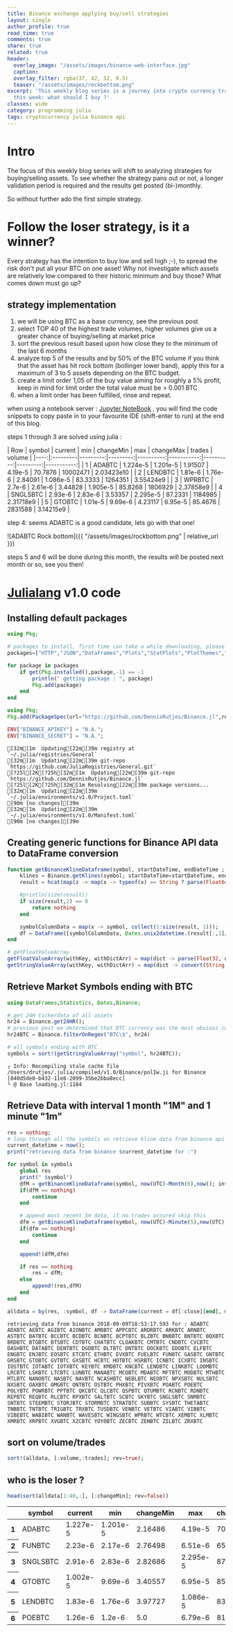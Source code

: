 ```yaml
---
title: Binance exchange applying buy/sell strategies
layout: single
author_profile: true
read_time: true
comments: true
share: true
related: true
header:
  overlay_image: "/assets/images/binance-web-interface.jpg"
  caption: 
  overlay_filter: rgba(37, 42, 52, 0.5)
  teaser: "/assets/images/rockbottom.png"
excerpt: 'This weekly blog series is a journey into crypto currency trading for beginners,
  this week: what should I buy ?'
classes: wide
category: programming julia
tags: cryptocurrency julia binance api
---
```


# Intro
The focus of this weekly blog series will shift to analyzing strategies for buying/selling assets. 
To see whether the strategy pans out or not, a longer validation period is required and the results get posted (bi-)monthly.

So without further ado the first simple strategy.
# Follow the loser strategy, is it a winner?
Every strategy has the intention to buy low and sell high ;-), to spread the risk don't put all your BTC on one asset!
Why not investigate which assets are relatively low compared to their historic minimum and buy those? What comes down must go up?
## strategy implementation

1. we will be using BTC as a base currency, see the previous post
1. select TOP 40 of the highest trade volumes, higher volumes give us a greater chance of buying/selling at market price
1. sort the previous result based upon how close they to the minimum of the last 6 months
1. analyze top 5 of the results and by 50% of the BTC volume if you think that the asset has hit rock bottom (bollinger lower band), apply this for a maximum of 3 to 5 assets depending on the BTC budget. 
1. create a limit order 1,05 of the buy value aiming for roughly a 5% profit, keep in mind for limit order the total value must be > 0.001 BTC
1. when a limit order has been fulfilled, rinse and repeat.


when using a notebook server : [Jupyter NoteBook](https://github.com/DennisRutjes/cryptocurrency.ramblings/blob/master/julia/notebooks/whattotrade.ipynb)
, you will find the code snippets to copy paste in to your favourite IDE (shift-enter to run) at the end of this blog.

steps 1 through 3 are solved using julia :

| Row | symbol   | current  | min      | changeMin | max        | changeMax | trades   | volume     |
    |----:|:---------|---------:|---------:|----------:|-----------:|----------:|---------:|-----------:|
    | 1   | ADABTC   | 1.224e-5 | 1.201e-5 | 1.91507   | 4.19e-5    | 70.7876   | 10002471 | 2.03423e10 |
    | 2   | LENDBTC  | 1.81e-6  | 1.76e-6  | 2.84091   | 1.086e-5   | 83.3333   | 1264351  | 3.55424e9  |
    | 3   | WPRBTC   | 2.7e-6   | 2.61e-6  | 3.44828   | 1.905e-5   | 85.8268   | 1806929  | 2.37858e9  |
    | 4   | SNGLSBTC | 2.93e-6  | 2.83e-6  | 3.53357   | 2.295e-5   | 87.2331   | 1184985  | 2.31718e9  |
    | 5   | GTOBTC   | 1.01e-5  | 9.69e-6  | 4.23117   | 6.95e-5    | 85.4676   | 2831588  | 3.14215e9  |
    

step 4: seems ADABTC is a good candidate, lets go with that one!

![ADABTC Rock bottom]({{ "/assets/images/rockbottom.png" | relative_url }})

steps 5 and 6 will be done during this month, the results will be posted next month or so, see you then!

    
# [Julialang](https://julialang.org/) v1.0 code 


## Installing default packages


```julia
using Pkg;

# packages to install, first time can take a while downloading, please be patient ...
packages=["HTTP","JSON","DataFrames","Plots","StatPlots","PlotThemes","GR","PyPlot","PyCall","LaTeXStrings","Plotly","PlotlyJS"]

for package in packages
    if get(Pkg.installed(),package,-1) == -1
        println(" getting package : ", package)
        Pkg.add(package)
    end
end

using Pkg;
Pkg.add(PackageSpec(url="https://github.com/DennisRutjes/Binance.jl",rev="master"));

ENV["BINANCE_APIKEY"] = "N.A.";
ENV["BINANCE_SECRET"] = "N.A.";

```

    [32m[1m  Updating[22m[39m registry at `~/.julia/registries/General`
    [32m[1m  Updating[22m[39m git-repo `https://github.com/JuliaRegistries/General.git`
    [?25l[2K[?25h[32m[1m  Updating[22m[39m git-repo `https://github.com/DennisRutjes/Binance.jl`
    [?25l[2K[?25h[32m[1m Resolving[22m[39m package versions...
    [32m[1m  Updating[22m[39m `~/.julia/environments/v1.0/Project.toml`
    [90m [no changes][39m
    [32m[1m  Updating[22m[39m `~/.julia/environments/v1.0/Manifest.toml`
    [90m [no changes][39m


## Creating generic functions for Binance API data to DataFrame conversion


```julia
function getBinanceKlineDataframe(symbol, startDateTime, endDateTime ; interval="1m")
    klines = Binance.getKlines(symbol; startDateTime=startDateTime, endDateTime=endDateTime, interval= interval)
    result = hcat(map(z -> map(x -> typeof(x) == String ? parse(Float64, x) : x, z), klines)...)';

    #println(size(result))
    if size(result,2) == 0
        return nothing
    end

    symbolColumnData = map(x -> symbol, collect(1:size(result, 1)));
    df = DataFrame([symbolColumnData, Dates.unix2datetime.(result[:,1]/1000) ,result[:,2],result[:,3],result[:,4],result[:,5],result[:,6],result[:,8],Dates.unix2datetime.(result[:,7] / 1000),result[:,9],result[:,10],result[:,11]], [:symbol,:startDate,:open,:high,:low,:close,:volume,:quoteAVolume, :endDate, :trades, :tbBaseAVolume,:tbQuoteAVolume]);
end

# getFloatValueArray
getFloatValueArray(withKey, withDictArr) = map(dict -> parse(Float32, dict[withKey]) ,withDictArr);
getStringValueArray(withKey, withDictArr) = map(dict -> convert(String, dict[withKey]) ,withDictArr);
```

## Retrieve Market Symbols ending with BTC

```julia
using DataFrames,Statistics, Dates,Binance;

# get 24H tickerdata of all assets
hr24 = Binance.get24HR();
# previous post we determined that BTC currency was the most obvious currency to tade in, most avalable symbols, second highest USDT $ volume.
hr24BTC = Binance.filterOnRegex("BTC\$", hr24)

# all symbols ending with BTC
symbols = sort!(getStringValueArray("symbol", hr24BTC));
```

    ┌ Info: Recompiling stale cache file /Users/drutjes/.julia/compiled/v1.0/Binance/polIw.ji for Binance [840d5de0-b432-11e8-2099-35be2bba8ecc]
    └ @ Base loading.jl:1184


## Retrieve Data with interval 1 month "1M" and 1 minute "1m"


```julia
res = nothing;
# loop through all the symbols en retrieve kline data from binance api
current_datetime = now();
print("retrieving data from binance $current_datetime for :")

for symbol in symbols
    global res
    print(" $symbol")
    dfM = getBinanceKlineDataframe(symbol, now(UTC)-Month(6),now(); interval="1M")
    if(dfM == nothing)
        continue
    end

    # append most recent 5m data, if no trades occured skip this
    dfm = getBinanceKlineDataframe(symbol, now(UTC)-Minute(5),now(UTC); interval="1m")
    if(dfm == nothing)
        continue
    end

    append!(dfM,dfm)

    if res == nothing
        res = dfM;
    else
        append!(res,dfM)
    end
end

alldata = by(res, :symbol, df -> DataFrame(current = df[:close][end], min = minimum(df[:low]), changeMin = (df[:close][end] - minimum(df[:low]))/minimum(df[:low])*100, max =maximum(df[:high]), changeMax = (maximum(df[:high])-df[:close][end]) / maximum(df[:high])*100, trades =sum(df[:trades]),volume =sum(df[:volume])));

```

    retrieving data from binance 2018-09-09T18:53:17.593 for : ADABTC ADXBTC AEBTC AGIBTC AIONBTC AMBBTC APPCBTC ARDRBTC ARKBTC ARNBTC ASTBTC BATBTC BCCBTC BCDBTC BCNBTC BCPTBTC BLZBTC BNBBTC BNTBTC BQXBTC BRDBTC BTGBTC BTSBTC CDTBTC CHATBTC CLOAKBTC CMTBTC CNDBTC CVCBTC DASHBTC DATABTC DENTBTC DGDBTC DLTBTC DNTBTC DOCKBTC EDOBTC ELFBTC ENGBTC ENJBTC EOSBTC ETCBTC ETHBTC EVXBTC FUELBTC FUNBTC GASBTC GNTBTC GRSBTC GTOBTC GVTBTC GXSBTC HCBTC HOTBTC HSRBTC ICNBTC ICXBTC INSBTC IOSTBTC IOTABTC IOTXBTC KEYBTC KMDBTC KNCBTC LENDBTC LINKBTC LOOMBTC LRCBTC LSKBTC LTCBTC LUNBTC MANABTC MCOBTC MDABTC MFTBTC MODBTC MTHBTC MTLBTC NANOBTC NASBTC NAVBTC NCASHBTC NEBLBTC NEOBTC NPXSBTC NULSBTC NXSBTC OAXBTC OMGBTC ONTBTC OSTBTC PHXBTC PIVXBTC POABTC POEBTC POLYBTC POWRBTC PPTBTC QKCBTC QLCBTC QSPBTC QTUMBTC RCNBTC RDNBTC REPBTC REQBTC RLCBTC RPXBTC SALTBTC SCBTC SKYBTC SNGLSBTC SNMBTC SNTBTC STEEMBTC STORJBTC STORMBTC STRATBTC SUBBTC SYSBTC THETABTC TNBBTC TNTBTC TRIGBTC TRXBTC TUSDBTC VENBTC VETBTC VIABTC VIBBTC VIBEBTC WABIBTC WANBTC WAVESBTC WINGSBTC WPRBTC WTCBTC XEMBTC XLMBTC XMRBTC XRPBTC XVGBTC XZCBTC YOYOBTC ZECBTC ZENBTC ZILBTC ZRXBTC

## sort on volume/trades


```julia
sort!(alldata, [:volume,:trades]; rev=true);
```

## who is the loser ?


```julia
head(sort(alldata[1:40,:], [:changeMin]; rev=false))
```

<table class="data-frame"><thead><tr><th></th><th>symbol</th><th>current</th><th>min</th><th>changeMin</th><th>max</th><th>changeMax</th><th>trades</th><th>volume</th></tr></thead><tbody><tr><th>1</th><td>ADABTC</td><td>1.227e-5</td><td>1.201e-5</td><td>2.16486</td><td>4.19e-5</td><td>70.716</td><td>10013620</td><td>2.03832e10</td></tr><tr><th>2</th><td>FUNBTC</td><td>2.23e-6</td><td>2.17e-6</td><td>2.76498</td><td>6.51e-6</td><td>65.745</td><td>1659651</td><td>6.09706e9</td></tr><tr><th>3</th><td>SNGLSBTC</td><td>2.91e-6</td><td>2.83e-6</td><td>2.82686</td><td>2.295e-5</td><td>87.3203</td><td>1185198</td><td>2.31789e9</td></tr><tr><th>4</th><td>GTOBTC</td><td>1.002e-5</td><td>9.69e-6</td><td>3.40557</td><td>6.95e-5</td><td>85.5827</td><td>2833881</td><td>3.14644e9</td></tr><tr><th>5</th><td>LENDBTC</td><td>1.83e-6</td><td>1.76e-6</td><td>3.97727</td><td>1.086e-5</td><td>83.1492</td><td>1264670</td><td>3.55641e9</td></tr><tr><th>6</th><td>POEBTC</td><td>1.26e-6</td><td>1.2e-6</td><td>5.0</td><td>6.79e-6</td><td>81.4433</td><td>2420694</td><td>1.79134e10</td></tr></tbody></table>

